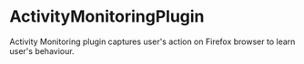 # ActivityMonitoringPlugin
Activity Monitoring plugin captures user's action on Firefox browser to learn user's behaviour.
